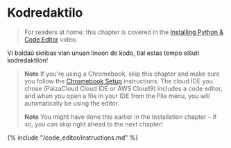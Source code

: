 # Kodredaktilo

> For readers at home: this chapter is covered in the [Installing Python & Code Editor](https://www.youtube.com/watch?v=pVTaqzKZCdA&t=4m43s) video.

Vi baldaŭ skribas vian unuan lineon de kodo, tial estas tempo elŝuti kodredaktilon!

> **Note** If you're using a Chromebook, skip this chapter and make sure you follow the [Chromebook Setup](../chromebook_setup/README.md) instructions. The cloud IDE you chose (PaizaCloud Cloud IDE or AWS Cloud9) includes a code editor, and when you open a file in your IDE from the File menu, you will automatically be using the editor.
> 
> **Note** You might have done this earlier in the Installation chapter – if so, you can skip right ahead to the next chapter!

{% include "/code_editor/instructions.md" %}
